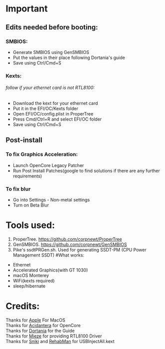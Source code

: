 # Important
## Edits needed before booting:
### SMBIOS:
- Generate SMBIOS using GenSMBIOS
- Put the values in their place following Dortania's guide
- Save using Ctrl/Cmd+S
### Kexts:
###### follow if your ethernet card is not RTL8100:
- Download the kext for your ethernet card
- Put it in the EFI/OC/Kexts folder
- Open EFI/OC/config.plist in ProperTree
- Press Cmd/Ctrl+R and select EFI/OC folder
- Save using Ctrl/Cmd+S
## Post-install
### To fix Graphics Acceleration:
- Launch OpenCore Legacy Patcher
- Run Post Install Patches(google to find solutions if there are any further requirements)
### To fix blur
- Go into Settings - Non-metal settings
- Turn on Beta Blur

# Tools used:
1. ProperTree. https://github.com/corpnewt/ProperTree 
2. GenSMBIOS. https://github.com/corpnewt/GenSMBIOS
3. Pike's ssdtPRGen.sh. Used for generating SSDT-PM (CPU Power Management SSDT)
#What works:
- Ethernet
- Accelerated Graphics(with GT 1030)
- macOS Monterey
- WiFi(kexts required)
- sleep/hibernate

# Credits:

Thanks for [Apple](https://www.apple.com/ "Apple") For MacOS<br/>
Thanks for [Acidantera](https://github.com/acidanthera "Acidantera") for OpenCore<br/>
Thanks for [Dortania](https://dortania.github.io/OpenCore-Install-Guide/ "Dortania") for the Guide<br/>
Thanks for [Mieze](https://github.com/Mieze "Mieze") for providing RTL8100 Driver<br/>
Thanks for [Sniki](https://github.com/Sniki "Sniki") and [RehabMan](https://github.com/RehabMan "RehabMan") for USBInjectAll.kext<br/>
